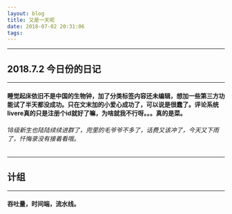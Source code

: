 ```yaml
---
layout: blog
title: 又是一天呢
date: 2018-07-02 20:31:06
tags:
---
```

----
## 2018.7.2 今日份的日记
----
#### 睡觉起床依旧不是中国的生物钟，加了分类标签内容还未编辑，想加一些第三方功能试了半天都没成功。只在文末加的小爱心成功了，可以说是很蠢了。评论系统livere真的只是注册个id就好了嘛，为啥就我不行呀。。。真的是菜。
###### 18级新生也陆陆续续进群了，兜里的毛爷爷不多了，话费又该冲了，今天又下雨了，忏悔录没有接着看哦。
----
## 计组
----
#### 吞吐量，时间端，流水线。

